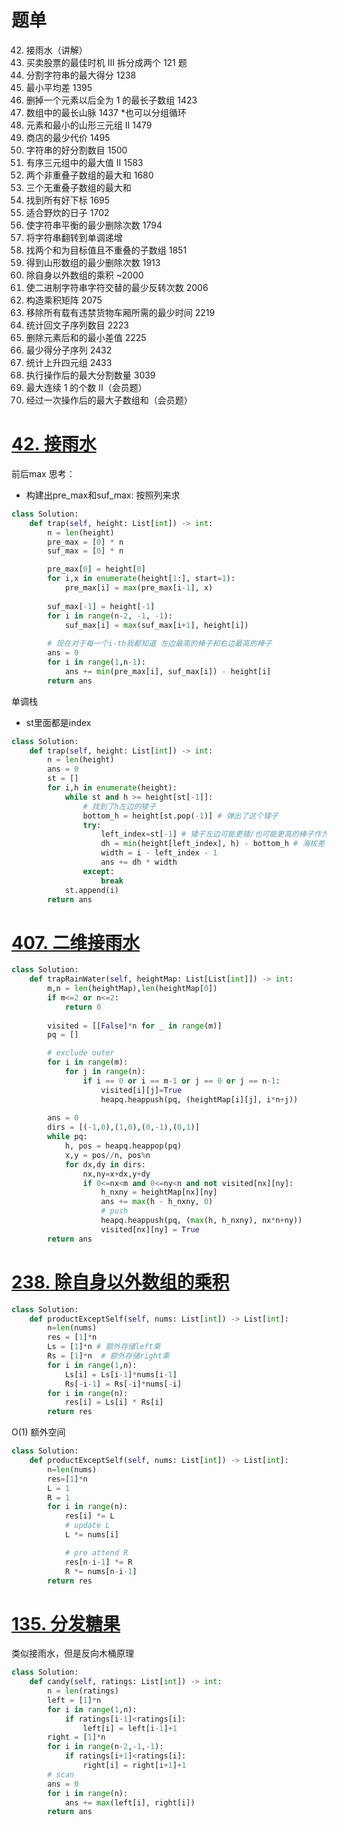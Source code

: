 # 题单
42. 接雨水（讲解）
123. 买卖股票的最佳时机 III 拆分成两个 121 题
1422. 分割字符串的最大得分 1238
2256. 最小平均差 1395
1493. 删掉一个元素以后全为 1 的最长子数组 1423
845. 数组中的最长山脉 1437 *也可以分组循环
2909. 元素和最小的山形三元组 II 1479
2483. 商店的最少代价 1495
1525. 字符串的好分割数目 1500
2874. 有序三元组中的最大值 II 1583
1031. 两个非重叠子数组的最大和 1680
689. 三个无重叠子数组的最大和
2420. 找到所有好下标 1695
2100. 适合野炊的日子 1702
1653. 使字符串平衡的最少删除次数 1794
926. 将字符串翻转到单调递增
1477. 找两个和为目标值且不重叠的子数组 1851
1671. 得到山形数组的最少删除次数 1913
238. 除自身以外数组的乘积 ~2000
1888. 使二进制字符串字符交替的最少反转次数 2006
2906. 构造乘积矩阵 2075
2167. 移除所有载有违禁货物车厢所需的最少时间 2219
2484. 统计回文子序列数目 2223
2163. 删除元素后和的最小差值 2225
2565. 最少得分子序列 2432
2552. 统计上升四元组 2433
3003. 执行操作后的最大分割数量 3039
487. 最大连续 1 的个数 II（会员题）
1746. 经过一次操作后的最大子数组和（会员题）

# [42. 接雨水](https://leetcode.cn/problems/trapping-rain-water/description/)
前后max
思考：
- 构建出pre_max和suf_max: 按照列来求
```python fold
class Solution:
    def trap(self, height: List[int]) -> int:
        n = len(height)
        pre_max = [0] * n
        suf_max = [0] * n

        pre_max[0] = height[0]
        for i,x in enumerate(height[1:], start=1):
            pre_max[i] = max(pre_max[i-1], x)
        
        suf_max[-1] = height[-1]
        for i in range(n-2, -1, -1):
            suf_max[i] = max(suf_max[i+1], height[i])
        
        # 现在对于每一个i-th我都知道 左边最高的棒子和右边最高的棒子
        ans = 0
        for i in range(1,n-1):
            ans += min(pre_max[i], suf_max[i]) - height[i]
        return ans
```
单调栈
- st里面都是index
```python fold
class Solution:
    def trap(self, height: List[int]) -> int:
        n = len(height)
        ans = 0
        st = []
        for i,h in enumerate(height):
            while st and h >= height[st[-1]]:
                # 找到了h左边的矮子 
                bottom_h = height[st.pop(-1)] # 弹出了这个矮子
                try:
                    left_index=st[-1] # 矮子左边可能更矮/也可能更高的棒子作为left bound
                    dh = min(height[left_index], h) - bottom_h # 海拔差
                    width = i - left_index - 1
                    ans += dh * width
                except:
                    break
            st.append(i)
        return ans
```

# [407. 二维接雨水](https://leetcode.cn/problems/trapping-rain-water-ii/)
```python fold
class Solution:
    def trapRainWater(self, heightMap: List[List[int]]) -> int:
        m,n = len(heightMap),len(heightMap[0])
        if m<=2 or n<=2:
            return 0
        
        visited = [[False]*n for _ in range(m)]
        pq = []

        # exclude outer
        for i in range(m):
            for j in range(n):
                if i == 0 or i == m-1 or j == 0 or j == n-1:
                    visited[i][j]=True
                    heapq.heappush(pq, (heightMap[i][j], i*n+j))
        
        ans = 0
        dirs = [(-1,0),(1,0),(0,-1),(0,1)]
        while pq:
            h, pos = heapq.heappop(pq)
            x,y = pos//n, pos%n
            for dx,dy in dirs:
                nx,ny=x+dx,y+dy
                if 0<=nx<m and 0<=ny<n and not visited[nx][ny]:
                    h_nxny = heightMap[nx][ny]
                    ans += max(h - h_nxny, 0)
                    # push
                    heapq.heappush(pq, (max(h, h_nxny), nx*n+ny))
                    visited[nx][ny] = True
        return ans
```
# [238. 除自身以外数组的乘积](https://leetcode.cn/problems/product-of-array-except-self/)
```python fold
class Solution:
    def productExceptSelf(self, nums: List[int]) -> List[int]:
        n=len(nums)
        res = [1]*n
        Ls = [1]*n # 额外存储left乘
        Rs = [1]*n  # 额外存储right乘
        for i in range(1,n):
            Ls[i] = Ls[i-1]*nums[i-1]
            Rs[-i-1] = Rs[-i]*nums[-i]
        for i in range(n):
            res[i] = Ls[i] * Rs[i]
        return res
```
O(1) 额外空间
```python fold
class Solution:
    def productExceptSelf(self, nums: List[int]) -> List[int]:
        n=len(nums)
        res=[1]*n
        L = 1
        R = 1
        for i in range(n):
            res[i] *= L 
            # update L
            L *= nums[i]

            # pre attend R
            res[n-i-1] *= R
            R *= nums[n-i-1]
        return res
```
# [135. 分发糖果](https://leetcode.cn/problems/candy/)
类似接雨水，但是反向木桶原理
```python fold
class Solution:
    def candy(self, ratings: List[int]) -> int:
        n = len(ratings)
        left = [1]*n
        for i in range(1,n):
            if ratings[i-1]<ratings[i]:
                left[i] = left[i-1]+1
        right = [1]*n
        for i in range(n-2,-1,-1):
            if ratings[i+1]<ratings[i]:
                right[i] = right[i+1]+1
        # scan
        ans = 0
        for i in range(n):
            ans += max(left[i], right[i])
        return ans
```
